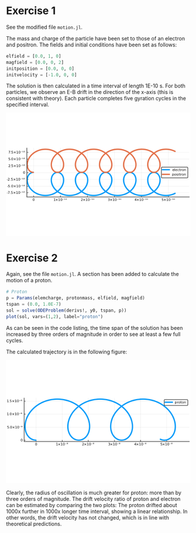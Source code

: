 Exercise 1
==========
See the modified file `motion.jl`.

The mass and charge of the particle have been set to those of an electron
and positron. The fields and initial conditions have been set as follows:
```julia
elfield = [0.0, 1, 0]
magfield = [0.0, 0, 2]
initposition = [0.0, 0, 0]
initvelocity = [-1.0, 0, 0]
```

The solution is then calculated in a time interval of length 1E-10 s.
For both particles, we observe an E-B drift in the direction of the x-axis
(this is consistent with theory).
Each particle completes five gyration cycles in the specified interval.

![Electron and positron drift](img/epdrift.png)

Exercise 2
==========
Again, see the file `motion.jl`. A section has been added to calculate
the motion of a proton.
```julia
# Proton
p = Params(elemcharge, protonmass, elfield, magfield)
tspan = (0.0, 1.0E-7)
sol = solve(ODEProblem(derivs!, y0, tspan, p))
plot(sol, vars=(1,2), label="proton")
```

As can be seen in the code listing, the time span of the solution
has been increased by three orders of magnitude in order to see
at least a few full cycles.

The calculated trajectory is in the following figure:

![Proton drift](img/protondrift.png)

Clearly, the radius of oscillation is much greater for proton: more than
by three orders of magnitude.
The drift velocity ratio of proton and electron can be estimated
by comparing the two plots: The proton drifted about 1000x further
in 1000x longer time interval, showing a linear relationship.
In other words, the drift velocity has not changed, which is in line
with theoretical predictions.